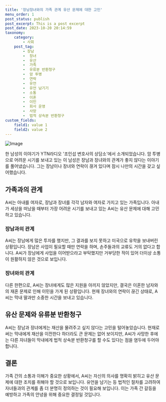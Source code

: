 ```yaml
---
title: '장남장녀와의 가족 관계 유산 문제에 대한 고민'
menu_order: 1
post_status: publish
post_excerpt: This is a post excerpt
post_date: 2023-10-20 20:14:59
taxonomy:
    category:
        - 사회
    post_tag:
        - 장남
        -  장녀
        -  유산
        -  가족
        -  유류분 반환청구
        -  암 투병
        -  연락
        -  유언
        -  유언 남기기
        -  소통
        -  이혼
        -  이민
        -  회사 운영
        -  사망
        -  법적 상속분 반환청구
custom_fields:
    field1: value 1
    field2: value 2
---
```


![Image](https://imgnews.pstatic.net/image/003/2024/02/06/NISI20240206_0001475634_web_20240206145227_20240206180119954.jpg?type=w647)


한 남성의 이야기가 YTN라디오 '조인섭 변호사의 상담소'에서 소개되었습니다. 암 투병으로 어려운 시기를 보내고 있는 이 남성은 장남과 장녀와의 관계가 좋지 않다는 이야기를 풀어냈습니다. 그는 장남이나 장녀와 연락이 끊겨 있다며 잠시 나만의 시간을 갖고 싶어했습니다. 

## 가족과의 관계

A씨는 아내를 여자로, 장남과 장녀를 각각 남자와 여자로 가지고 있는 가족입니다. 아내가 세상을 떠났을 때부터 가장 어려운 시기를 보내고 있는 A씨는 유산 문제에 대해 고민하고 있습니다. 

### 장남과의 관계

A씨는 장남에게 많은 투자를 했지만, 그 결과를 보지 못하고 미국으로 유학을 보내버린 상황입니다. 장남은 사업이 필요할 때만 연락을 하며, 손주들과의 교류도 거의 없다고 합니다. A씨가 장남에게 사업을 이어받으라고 부탁했지만 거부당한 적이 있어 더이상 소통이 원활하지 않은 것으로 보입니다. 

### 장녀와의 관계

다른 한편으로, A씨는 장녀에게도 많은 지원을 아끼지 않았지만, 결국은 이혼한 남자와의 재혼 문제로 인해 이민을 가게 된 상황입니다. 현재 장녀와의 연락이 끊긴 상태로, A씨는 막내 딸과만 소중한 시간을 보내고 있습니다. 

## 유산 문제와 유류분 반환청구

A씨는 장남과 장녀에게는 재산을 물려주고 싶지 않다는 고민을 털어놓았습니다. 현재로써는 막내에게 재산을 이전한다 하더라도 큰 문제는 없어 보이지만, A씨가 사망한 후에는 다른 자녀들이 막내에게 법적 상속분 반환청구를 할 수도 있다는 점을 염두에 두어야 합니다.

## 결론

가족 간의 소통과 이해가 중요한 상황에서, A씨는 자신의 의사를 명확히 밝히고 유산 문제에 대한 조치를 취해야 할 것으로 보입니다. 유언을 남기는 등 법적인 절차를 고려하여 자녀들과의 관계를 좀 더 분명히 정의하는 것이 필요해 보입니다. 이는 가족 간 갈등을 예방하고 가족의 안녕을 위해 중요한 결정일 것입니다.

